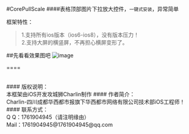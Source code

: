 #CorePullScale
####表格顶部图片下拉放大控件，`一键式安装`，异常简单



框架特性：<br />
>1.支持所有ios版本（ios6-ios8），没有版本压力！<br />
>2.支持大屏的横竖屏，不再担心横屏变形了。



##先看看效果图吧
![image](./img/1.png)

====

<br />
#### 版权说明：<br />
本框架由iOS开发攻城狮Charlin制作
#### 作者简介：<br />
Charlin-四川成都华西都市报旗下华西都市网络有限公司技术部iOS工程师！
<br />
#### 联系方式：<br />
Q  Q：1761904945（请注明缘由）<br />
Mail：1761904945@1761904945@qq.com
<br />

